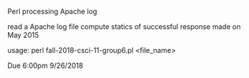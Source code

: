 Perl processing Apache log

read a Apache log file
compute statics of successful response made on May 2015

usage:
perl fall-2018-csci-11-group6.pl <file_name>

Due 6:00pm 9/26/2018